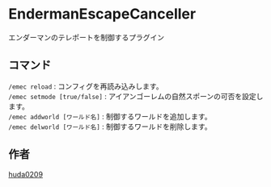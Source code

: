 # EndermanEscapeCanceller

エンダーマンのテレポートを制御するプラグイン

## コマンド
`/emec reload` : コンフィグを再読み込みします。<br>
`/emec setmode [true/false]` : アイアンゴーレムの自然スポーンの可否を設定します。<br>
`/emec addworld [ワールド名]` : 制御するワールドを追加します。<br>
`/emec delworld [ワールド名]` : 制御するワールドを削除します。<br>

## 作者
[huda0209](https://github.com/huda0209)
